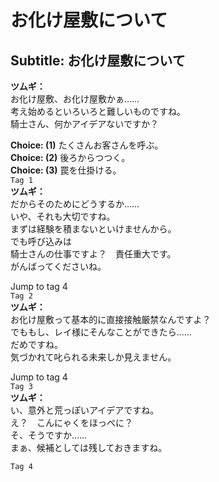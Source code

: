 # お化け屋敷について

  
## Subtitle: お化け屋敷について
  
**ツムギ：**  
お化け屋敷、お化け屋敷かぁ……  
考え始めるといろいろと難しいものですね。  
騎士さん、何かアイデアないですか？  
  
**Choice: (1)**  たくさんお客さんを呼ぶ。  
**Choice: (2)**  後ろからつつく。  
**Choice: (3)**  罠を仕掛ける。  
`Tag 1`  
**ツムギ：**  
だからそのためにどうするか……  
いや、それも大切ですね。  
まずは経験を積まないといけませんから。  
でも呼び込みは  
騎士さんの仕事ですよ？　責任重大です。  
がんばってくださいね。  
  
Jump to tag 4  
`Tag 2`  
**ツムギ：**  
お化け屋敷って基本的に直接接触厳禁なんですよ？  
でももし、レイ様にそんなことができたら……  
だめですね。  
気づかれて叱られる未来しか見えません。  
  
Jump to tag 4  
`Tag 3`  
**ツムギ：**  
い、意外と荒っぽいアイデアですね。  
え？　こんにゃくをほっぺに？  
そ、そうですか……  
まぁ、候補としては残しておきますね。  
  
`Tag 4`  
